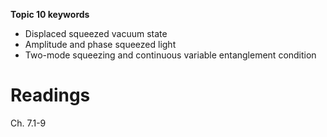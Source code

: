 __Topic 10 keywords__
- Displaced squeezed vacuum state
- Amplitude and phase squeezed light
- Two-mode squeezing and continuous variable entanglement condition

# __Readings__
Ch. 7.1-9

